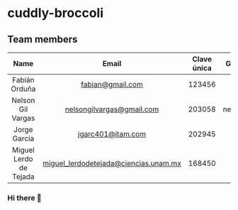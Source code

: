 # cuddly-broccoli

## Team members

| Name  | Email | Clave única | Github handler
| :-------------: | :-------------: | :-------------: | :-------------:
| Fabián Orduña  | fabian@gmail.com  | 123456  | fabiangh 
| Nelson Gil Vargas  | nelsongilvargas@gmail.com  | 203058  | nelsonalejandrov
| Jorge Garcia  | jgarc401@itam.com  | 202945  | jgarciad
| Miguel Lerdo de Tejada  | miguel_lerdodetejada@ciencias.unam.mx  | 168450  | MikeLdT


### Hi there 👋





